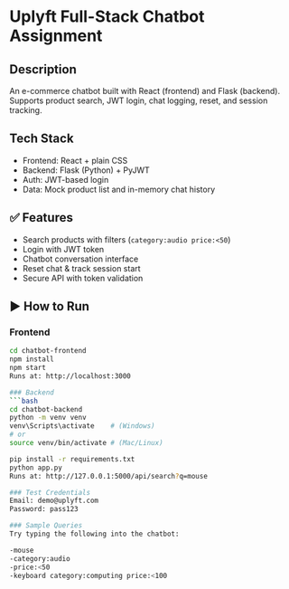 # Uplyft Full-Stack Chatbot Assignment

## Description
An e-commerce chatbot built with React (frontend) and Flask (backend). Supports product search, JWT login, chat logging, reset, and session tracking.

## Tech Stack
- Frontend: React + plain CSS
- Backend: Flask (Python) + PyJWT
- Auth: JWT-based login
- Data: Mock product list and in-memory chat history

## ✅ Features
- Search products with filters (`category:audio price:<50`)
- Login with JWT token
- Chatbot conversation interface
- Reset chat & track session start
- Secure API with token validation

## ▶️ How to Run

### Frontend
```bash
cd chatbot-frontend
npm install
npm start
Runs at: http://localhost:3000

### Backend
```bash
cd chatbot-backend
python -m venv venv
venv\Scripts\activate    # (Windows)
# or
source venv/bin/activate # (Mac/Linux)

pip install -r requirements.txt
python app.py
Runs at: http://127.0.0.1:5000/api/search?q=mouse

### Test Credentials
Email: demo@uplyft.com
Password: pass123

### Sample Queries
Try typing the following into the chatbot:

-mouse
-category:audio
-price:<50
-keyboard category:computing price:<100